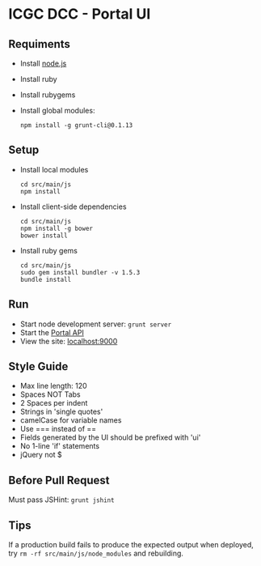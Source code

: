 ICGC DCC - Portal UI
===

Requiments
---

- Install [node.js](http://nodejs.org/download/ )
- Install ruby
- Install rubygems
- Install global modules:

	`npm install -g grunt-cli@0.1.13`

Setup
---

- Install local modules

	```
	cd src/main/js
	npm install
	```
	
- Install client-side dependencies	
	```
	cd src/main/js
	npm install -g bower
	bower install
	```
	
- Install ruby gems

	```
	cd src/main/js	
	sudo gem install bundler -v 1.5.3
	bundle install
	```

Run
---

- Start node development server: `grunt server`
- Start the [Portal API](../dcc-portal-api/README.md)
- View the site: [localhost:9000](http://localhost:9000/)

Style Guide
---

- Max line length: 120
- Spaces NOT Tabs
- 2 Spaces per indent
- Strings in 'single quotes'
- camelCase for variable names
- Use === instead of ==
- Fields generated by the UI should be prefixed with 'ui'
- No 1-line 'if' statements
- jQuery not $

Before Pull Request
---

Must pass JSHint: `grunt jshint`

Tips
---

If a production build fails to produce the expected output when deployed, try `rm -rf src/main/js/node_modules` and rebuilding.


